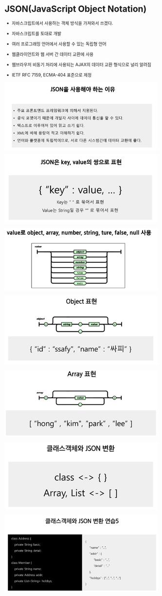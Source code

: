 # JSON(JavaScript Object Notation)

- 자바스크립트에서 사용하는 객체 방식을 가져와서 쓰겠다.

- 자바스크립트를 토대로 개발
- 여러 프로그래밍 언어에서 사용할 수 있는 독립형 언어
- 웹클라이언트와 웹 서버 간 데이터 교환에 사용
- 웹브라우저 비동기 처리에 사용되는 AJAX의 데이터 교환 형식으로 널리 알려짐
- IETF RFC 7159, ECMA-404 표준으로 제정

![image-20221228222428286](assets/image-20221228222428286.png)

![image-20221228222534568](assets/image-20221228222534568.png)

![image-20221228222611007](assets/image-20221228222611007.png)

![image-20221228222649594](assets/image-20221228222649594.png)

![image-20221228222729827](assets/image-20221228222729827.png)

![image-20221228222752919](assets/image-20221228222752919.png)

![image-20221228223020297](assets/image-20221228223020297.png)